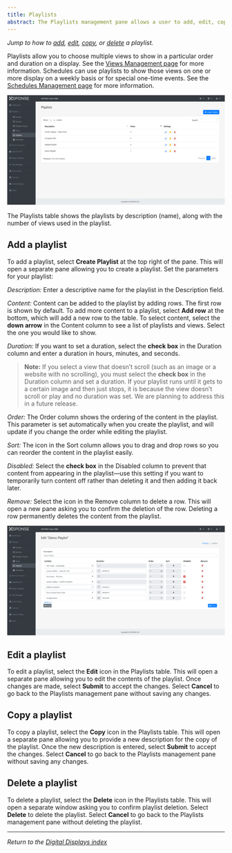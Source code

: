 ```yaml
---
title: Playlists
abstract: The Playlists management pane allows a user to add, edit, copy, or delete a playlist. Selecting the Displays link and then the Playlists link in the navigation pane will take you to the Playlists management pane. 
---
```

*Jump to how to [add](playlists-management.md#add-a-playlist), [edit](playlists-management.md#edit-a-playlist), [copy](playlists-management.md#copy-a-playlist), or [delete](playlists-management.md#delete-a-playlist) a playlist.*

Playlists allow you to choose multiple views to show in a particular order and duration on a display. See the [Views Management page](views-management.md) for more information. Schedules can use playlists to show those views on one or more display on a weekly basis or for special one-time events. See the [Schedules Management page](schedules-management.md) for more information. 

![playlists management pane](playlists_management.png)

The Playlists table shows the playlists by description (name), along with the number of views used in the playlist.

## Add a playlist
To add a playlist, select **Create Playlist** at the top right of the pane. This will open a separate pane allowing you to create a playlist. Set the parameters for your playlist:

_Description:_ Enter a descriptive name for the playlist in the Description field. 

_Content:_ Content can be added to the playlist by adding rows. The first row is shown by default. To add more content to a playlist, select **Add row** at the bottom, which will add a new row to the table. To select content, select the **down arrow** in the Content column to see a list of playlists and views. Select the one you would like to show. 

_Duration:_ If you want to set a duration, select the **check box** in the Duration column and enter a duration in hours, minutes, and seconds. 
> **Note:** If you select a view that doesn’t scroll (such as an image or a website with no scrolling), you must select the **check box** in the Duration column and set a duration. If your playlist runs until it gets to a certain image and then just stops, it is because the view doesn’t scroll or play and no duration was set. We are planning to address this in a future release.

_Order:_ The Order column shows the ordering of the content in the playlist. This parameter is set automatically when you create the playlist, and will update if you change the order while editing the playlist.

_Sort:_ The icon in the Sort column allows you to drag and drop rows so you can reorder the content in the playlist easily. 

_Disabled:_ Select the **check box** in the Disabled column to prevent that content from appearing in the playlist—use this setting if you want to temporarily turn content off rather than deleting it and then adding it back later. 

_Remove:_ Select the icon in the Remove column to delete a row. This will open a new pane asking you to confirm the deletion of the row. Deleting a row permanently deletes the content from the playlist. 

![playlist creation and edit pane](playlist_edit.png)

## Edit a playlist
To edit a playlist, select the **Edit** icon in the Playlists table. This will open a separate pane allowing you to edit the contents of the playlist. Once changes are made, select **Submit** to accept the changes. Select **Cancel** to go back to the Playlists management pane without saving any changes.

## Copy a playlist
To copy a playlist, select the **Copy** icon in the Playlists table. This will open a separate pane allowing you to provide a new description for the copy of the playlist. Once the new description is entered, select **Submit** to accept the changes. Select **Cancel** to go back to the Playlists management pane without saving any changes.

## Delete a playlist
To delete a playlist, select the **Delete** icon in the Playlists table. This will open a separate window asking you to confirm playlist deletion. Select **Delete** to delete the playlist. Select **Cancel** to go back to the Playlists management pane without deleting the playlist.

___
*Return to the [Digital Displays index](index.md)*
